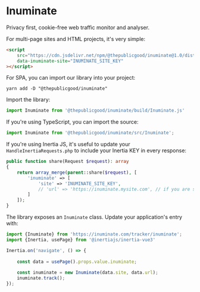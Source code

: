 # Inuminate

Privacy first, cookie-free web traffic monitor and analyser.

For multi-page sites and HTML projects, it's very simple:

```html
<script
    src="https://cdn.jsdelivr.net/npm/@thepublicgood/inuminate@1.0/dist/inuminate.js"
    data-inuminate-site="INUMINATE_SITE_KEY"
></script>
```

For SPA, you can import our library into your project:

```shell
yarn add -D "@thepublicgood/inuminate"
```

Import the library:

```javascript
import Inuminate from '@thepublicgood/inuminate/build/Inuminate.js'
```

If you're using TypeScript, you can import the source:

```typescript
import Inuminate from '@thepublicgood/inuminate/src/Inuminate';
```

If you're using Inertia JS, it's useful to update your `HandleInertiaRequests.php` to include your Inertia KEY in every response:

```php
public function share(Request $request): array
{
    return array_merge(parent::share($request), [
        'inuminate' => [
            'site' => 'INUMINATE_SITE_KEY',
            // 'url' => 'https://inuminate.mysite.com', // if you are self hosting
        ]
    ]);
}
```
The library exposes an `Inuminate` class. Update your application's entry with:

```javascript
import {Inuminate} from 'https://inuminate.com/tracker/inuminate';
import {Inertia, usePage} from '@inertiajs/inertia-vue3'

Inertia.on('navigate', () => {
    
    const data = usePage().props.value.inuminate;
    
    const inuminate = new Inuminate(data.site, data.url);
    inuminate.track();
});
```
